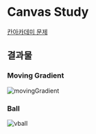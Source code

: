# Canvas Study

[칸아카데미 문제](https://ko.khanacademy.org/computing/computer-programming/programming-natural-simulations/programming-randomness/a/random-walks)


## 결과물

### Moving Gradient
![movingGradient](https://user-images.githubusercontent.com/29449263/98090489-6bbff700-1ec7-11eb-94e2-505b2804bc0c.gif)

### Ball
![vball](https://user-images.githubusercontent.com/29449263/98090492-6cf12400-1ec7-11eb-8442-651713c1eda4.gif)
